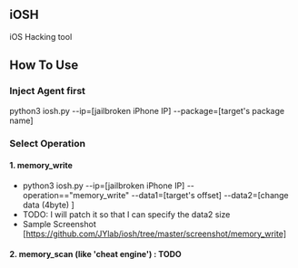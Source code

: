 ## iOSH

iOS Hacking tool

## How To Use

### Inject Agent first 
python3 iosh.py --ip=[jailbroken iPhone IP]  --package=[target's package name]

### Select Operation
#### 1. memory_write
- python3 iosh.py --ip=[jailbroken iPhone IP] --operation=="memory_write" --data1=[target's offset] --data2=[change data (4byte) ] 
- TODO: I will patch it so that I can specify the data2 size
- Sample Screenshot [https://github.com/JYlab/iosh/tree/master/screenshot/memory_write]

#### 2. memory_scan (like 'cheat engine') : TODO


